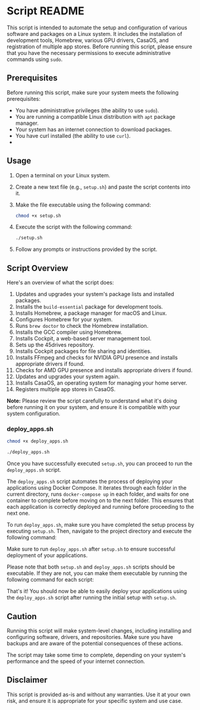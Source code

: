# Script README

This script is intended to automate the setup and configuration of various software and packages on a Linux system. It includes the installation of development tools, Homebrew, various GPU drivers, CasaOS, and registration of multiple app stores. Before running this script, please ensure that you have the necessary permissions to execute administrative commands using `sudo`.

## Prerequisites

Before running this script, make sure your system meets the following prerequisites:

- You have administrative privileges (the ability to use `sudo`).
- You are running a compatible Linux distribution with `apt` package manager.
- Your system has an internet connection to download packages.
- You have curl installed (the ability to use `curl`).
- 
## Usage

1. Open a terminal on your Linux system.

2. Create a new text file (e.g., `setup.sh`) and paste the script contents into it.

3. Make the file executable using the following command:

   ```bash
   chmod +x setup.sh
   ```

4. Execute the script with the following command:

   ```bash
   ./setup.sh
   ```

5. Follow any prompts or instructions provided by the script.

## Script Overview

Here's an overview of what the script does:

1. Updates and upgrades your system's package lists and installed packages.
2. Installs the `build-essential` package for development tools.
3. Installs Homebrew, a package manager for macOS and Linux.
4. Configures Homebrew for your system.
5. Runs `brew doctor` to check the Homebrew installation.
6. Installs the GCC compiler using Homebrew.
7. Installs Cockpit, a web-based server management tool.
8. Sets up the 45drives repository.
9. Installs Cockpit packages for file sharing and identities.
10. Installs FFmpeg and checks for NVIDIA GPU presence and installs appropriate drivers if found.
11. Checks for AMD GPU presence and installs appropriate drivers if found.
13. Updates and upgrades your system again.
14. Installs CasaOS, an operating system for managing your home server.
15. Registers multiple app stores in CasaOS.

**Note:** Please review the script carefully to understand what it's doing before running it on your system, and ensure it is compatible with your system configuration.

### deploy_apps.sh

   ```bash
   chmod +x deploy_apps.sh
   ```

   ```bash
   ./deploy_apps.sh
   ```

Once you have successfully executed `setup.sh`, you can proceed to run the `deploy_apps.sh` script.

The `deploy_apps.sh` script automates the process of deploying your applications using Docker Compose. It iterates through each folder in the current directory, runs `docker-compose up` in each folder, and waits for one container to complete before moving on to the next folder. This ensures that each application is correctly deployed and running before proceeding to the next one.

To run `deploy_apps.sh`, make sure you have completed the setup process by executing `setup.sh`. Then, navigate to the project directory and execute the following command:


Make sure to run `deploy_apps.sh` after `setup.sh` to ensure successful deployment of your applications.

Please note that both `setup.sh` and `deploy_apps.sh` scripts should be executable. If they are not, you can make them executable by running the following command for each script:


That's it! You should now be able to easily deploy your applications using the `deploy_apps.sh` script after running the initial setup with `setup.sh`.


## Caution

Running this script will make system-level changes, including installing and configuring software, drivers, and repositories. Make sure you have backups and are aware of the potential consequences of these actions.

The script may take some time to complete, depending on your system's performance and the speed of your internet connection.

## Disclaimer

This script is provided as-is and without any warranties. Use it at your own risk, and ensure it is appropriate for your specific system and use case.
